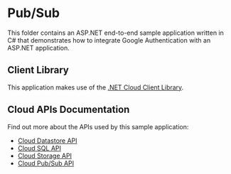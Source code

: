 # Pub/Sub 

This folder contains an ASP.NET end-to-end sample application written in C# that
demonstrates how to integrate Google Authentication with an ASP.NET application.

## Client Library
This application makes use of the [.NET Cloud Client Library].

## Cloud APIs Documentation
Find out more about the APIs used by this sample application:

* [Cloud Datastore API]
* [Cloud SQL API]
* [Cloud Storage API]
* [Cloud Pub/Sub API]

[.NET Cloud Client Library]: https://github.com/googlecloudplatform/gcloud-dotnet
[Cloud Datastore API]: https://developers.google.com/api-client-library/dotnet/apis/datastore/v1beta3
[Cloud SQL API]: https://cloud.google.com/sql/docs/admin-api/
[Cloud Storage API]: http://googlecloudplatform.github.io/gcloud-dotnet/index.html
[Cloud Pub/Sub API]: https://developers.google.com/api-client-library/dotnet/apis/pubsub/v1
